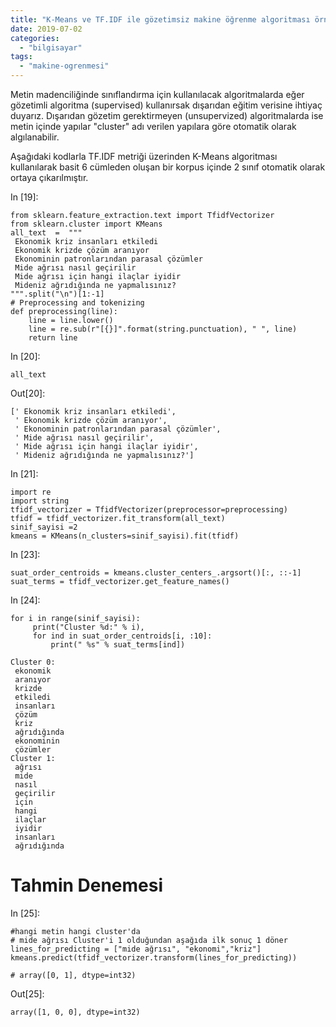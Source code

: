 ```yaml
---
title: "K-Means ve TF.IDF ile gözetimsiz makine öğrenme algoritması örneği"
date: 2019-07-02
categories: 
  - "bilgisayar"
tags: 
  - "makine-ogrenmesi"
---
```


Metin madenciliğinde sınıflandırma için kullanılacak algoritmalarda eğer gözetimli algoritma (supervised) kullanırsak dışarıdan eğitim verisine ihtiyaç duyarız. Dışarıdan gözetim gerektirmeyen (unsupervized) algoritmalarda ise metin içinde yapılar "cluster" adı verilen yapılara göre otomatik olarak algılanabilir.

Aşağıdaki kodlarla TF.IDF metriği üzerinden K-Means algoritması kullanılarak basit 6 cümleden oluşan bir korpus içinde 2 sınıf otomatik olarak ortaya çıkarılmıştır.

In \[19\]:

```
from sklearn.feature_extraction.text import TfidfVectorizer
from sklearn.cluster import KMeans
all_text  =  """
 Ekonomik kriz insanları etkiledi
 Ekonomik krizde çözüm aranıyor
 Ekonominin patronlarından parasal çözümler
 Mide ağrısı nasıl geçirilir
 Mide ağrısı için hangi ilaçlar iyidir
 Mideniz ağrıdığında ne yapmalısınız?
""".split("\n")[1:-1]
# Preprocessing and tokenizing
def preprocessing(line):
    line = line.lower()
    line = re.sub(r"[{}]".format(string.punctuation), " ", line)
    return line

```

In \[20\]:

```
all_text

```

Out\[20\]:

```
[' Ekonomik kriz insanları etkiledi',
 ' Ekonomik krizde çözüm aranıyor',
 ' Ekonominin patronlarından parasal çözümler',
 ' Mide ağrısı nasıl geçirilir',
 ' Mide ağrısı için hangi ilaçlar iyidir',
 ' Mideniz ağrıdığında ne yapmalısınız?']
```

In \[21\]:

```
import re
import string
tfidf_vectorizer = TfidfVectorizer(preprocessor=preprocessing)
tfidf = tfidf_vectorizer.fit_transform(all_text)
sinif_sayisi =2
kmeans = KMeans(n_clusters=sinif_sayisi).fit(tfidf)

```

In \[23\]:

```
suat_order_centroids = kmeans.cluster_centers_.argsort()[:, ::-1]
suat_terms = tfidf_vectorizer.get_feature_names()

```

In \[24\]:

```
for i in range(sinif_sayisi):
     print("Cluster %d:" % i),
     for ind in suat_order_centroids[i, :10]:
         print(" %s" % suat_terms[ind])

```

```
Cluster 0:
 ekonomik
 aranıyor
 krizde
 etkiledi
 insanları
 çözüm
 kriz
 ağrıdığında
 ekonominin
 çözümler
Cluster 1:
 ağrısı
 mide
 nasıl
 geçirilir
 için
 hangi
 ilaçlar
 iyidir
 insanları
 ağrıdığında

```

# Tahmin Denemesi

In \[25\]:

```
#hangi metin hangi cluster'da
# mide ağrısı Cluster'i 1 olduğundan aşağıda ilk sonuç 1 döner
lines_for_predicting = ["mide ağrısı", "ekonomi","kriz"]
kmeans.predict(tfidf_vectorizer.transform(lines_for_predicting))

# array([0, 1], dtype=int32)

```

Out\[25\]:

```
array([1, 0, 0], dtype=int32)
```
